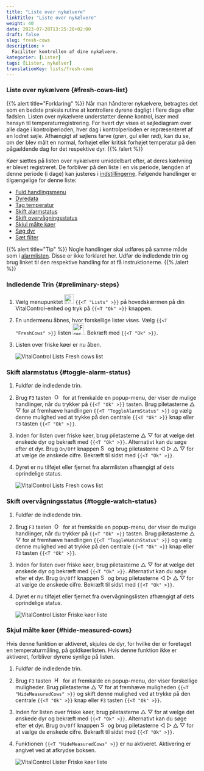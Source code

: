```yaml
---
title: "Liste over nykælvere"
linkTitle: "Liste over nykælvere"
weight: 40
date: 2023-07-28T13:25:28+02:00
draft: false
slug: fresh-cows
description: >
  Faciliter kontrollen af dine nykælvere.
kategorier: [Lister]
tags: [Lister, nykælver]
translationKey: lists/fresh-cows
---
```

### Liste over nykælvere {#fresh-cows-list}

{{% alert title="Forklaring" %}}
Når man håndterer nykælvere, betragtes det som en bedste praksis rutine at kontrollere dyrene dagligt i flere dage efter fødslen. Listen over nykælvere understøtter denne kontrol, især med hensyn til temperaturregistrering. For hvert dyr vises et søjlediagram over alle dage i kontrolperioden, hver dag i kontrolperioden er repræsenteret af en lodret søjle. Afhængigt af søjlens farve (grøn, gul eller rød), kan du se, om der blev målt en normal, forhøjet eller kritisk forhøjet temperatur på den pågældende dag for det respektive dyr.
{{% /alert %}}

Køer sættes på listen over nykælvere umiddelbart efter, at deres kælvning er blevet registreret. De forbliver på den liste i en vis periode, længden af denne periode (i dage) kan justeres i [indstillingerne](../../settings/data-acquisition/#control-period-of-fresh-cows).
 Følgende handlinger er tilgængelige for denne liste:

- [Fuld handlingsmenu](../alarm/#full-action-menu)
- [Dyredata](../alarm/#animal-data)
- [Tag temperatur](../alarm/#take-temperature)
- [Skift alarmstatus](#toggle-alarm-status)
- [Skift overvågningsstatus](#toggle-watch-status)
- [Skjul målte køer](#hide-measured-cows)
- [Søg dyr](../alarm/#search-animal)
- [Sæt filter](../alarm/#set-filter)

{{% alert title="Tip" %}}
Nogle handlinger skal udføres på samme måde som i [alarmlisten](../alarm). Disse er ikke forklaret her. Udfør de indledende trin og brug linket til den respektive handling for at få instruktionerne.
{{% /alert %}}

### Indledende Trin {#preliminary-steps}

1. Vælg menupunktet <img src="/icons/main/lists.svg" width="25" align="bottom" alt="Lister" /> `{{<T "Lists" >}}` på hovedskærmen på din VitalControl-enhed og tryk på `{{<T "Ok" >}}` knappen.

2. En undermenu åbnes, hvor forskellige lister vises. Vælg `{{<T "FreshCows" >}}` listen <img src="/icons/lists/freshcows.svg" width="30" align="bottom" alt="Fresh-cows" />. Bekræft med `{{<T "Ok" >}}`.

3. Listen over friske køer er nu åben.

   ![VitalControl Lists Fresh cows list](../images/firststeps4.png "Fresh cow list")

### Skift alarmstatus {#toggle-alarm-status}

1. Fuldfør de indledende trin.

2. Brug `F3` tasten &nbsp;<img src="/icons/footer/open-popup.svg" width="15" align="bottom" alt="Open popup" />&nbsp; for at fremkalde en popup-menu, der viser de mulige handlinger, når du trykker på `{{<T "Ok" >}}` tasten. Brug piletasterne △ ▽ for at fremhæve handlingen `{{<T "ToggleAlarmStatus" >}}` og vælg denne mulighed ved at trykke på den centrale `{{<T "Ok" >}}` knap eller `F3` tasten `{{<T "Ok" >}}`.

3. Inden for listen over friske køer, brug piletasterne △ ▽ for at vælge det ønskede dyr og bekræft med `{{<T "Ok" >}}`. Alternativt kan du søge efter et dyr. Brug `On/Off` knappen <img src="/icons/footer/search.svg" width="15" align="bottom" alt="Search" /> og brug piletasterne ◁ ▷ △ ▽ for at vælge de ønskede cifre. Bekræft til sidst med `{{<T "Ok" >}}`.

4. Dyret er nu tilføjet eller fjernet fra alarmlisten afhængigt af dets oprindelige status.

   ![VitalControl Lists Fresh cows list](../images/togglealarmstatus.png "Toggle alarm status")

### Skift overvågningsstatus {#toggle-watch-status}

1. Fuldfør de indledende trin.

2. Brug `F3` tasten &nbsp;<img src="/icons/footer/open-popup.svg" width="15" align="bottom" alt="Open popup" />&nbsp; for at fremkalde en popup-menu, der viser de mulige handlinger, når du trykker på `{{<T "Ok" >}}` tasten. Brug piletasterne △ ▽ for at fremhæve handlingen `{{<T "ToggleWatchStatus" >}}` og vælg denne mulighed ved at trykke på den centrale `{{<T "Ok" >}}` knap eller `F3` tasten `{{<T "Ok" >}}`.

3. Inden for listen over friske køer, brug piletasterne △ ▽ for at vælge det ønskede dyr og bekræft med `{{<T "Ok" >}}`. Alternativt kan du søge efter et dyr. Brug `On/Off` knappen <img src="/icons/footer/search.svg" width="15" align="bottom" alt="Search" /> og brug piletasterne ◁ ▷ △ ▽ for at vælge de ønskede cifre. Bekræft til sidst med `{{<T "Ok" >}}`.

4. Dyret er nu tilføjet eller fjernet fra overvågningslisten afhængigt af dets oprindelige status.

   ![VitalControl Lister Friske køer liste](../images/togglewatchstatus.png "Skift overvågningsstatus")

### Skjul målte køer {#hide-measured-cows}

Hvis denne funktion er aktiveret, skjules de dyr, for hvilke der er foretaget en temperaturmåling, på goldkøerlisten. Hvis denne funktion ikke er aktiveret, forbliver dyrene synlige på listen.

1. Fuldfør de indledende trin.

2. Brug `F3` tasten &nbsp;<img src="/icons/footer/open-popup.svg" width="15" align="bottom" alt="Handlinger" />&nbsp; for at fremkalde en popup-menu, der viser forskellige muligheder. Brug piletasterne △ ▽ for at fremhæve muligheden `{{<T "HideMeasuredCows" >}}` og skift denne mulighed ved at trykke på den centrale `{{<T "Ok" >}}` knap eller `F3` tasten `{{<T "Ok" >}}`.

3. Inden for listen over friske køer, brug piletasterne △ ▽ for at vælge det ønskede dyr og bekræft med `{{<T "Ok" >}}`. Alternativt kan du søge efter et dyr. Brug `On/Off` knappen <img src="/icons/footer/search.svg" width="15" align="bottom" alt="Søg" /> og brug piletasterne ◁ ▷ △ ▽ for at vælge de ønskede cifre. Bekræft til sidst med `{{<T "Ok" >}}`.

4. Funktionen `{{<T "HideMeasuredCows" >}}` er nu aktiveret. Aktivering er angivet ved at afkrydse boksen.

   ![VitalControl Lister Friske køer liste](../images/hidemeasuredcows.png "Skjul målte køer")
